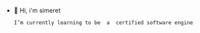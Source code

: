 - 👋 Hi, i'm simeret
  
      I’m currently learning to be  a  certified software engine
  

<!---
simeretwondimu/simeretwondimu is a ✨ special ✨ repository because its `README.md` (this file) appears on your GitHub profile.
You can click the Preview link to take a look at your changes.
--->

